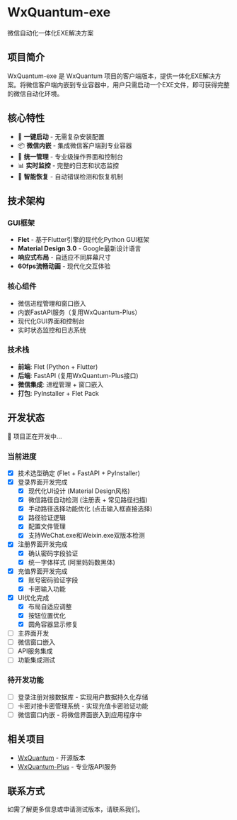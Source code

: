 # WxQuantum-exe

微信自动化一体化EXE解决方案

## 项目简介

WxQuantum-exe 是 WxQuantum 项目的客户端版本，提供一体化EXE解决方案。将微信客户端内嵌到专业容器中，用户只需启动一个EXE文件，即可获得完整的微信自动化环境。

## 核心特性

- 🚀 **一键启动** - 无需复杂安装配置
- 📦 **微信内嵌** - 集成微信客户端到专业容器
- 🎯 **统一管理** - 专业级操作界面和控制台
- 📊 **实时监控** - 完整的日志和状态监控
- 🔧 **智能恢复** - 自动错误检测和恢复机制

## 技术架构

### GUI框架
- **Flet** - 基于Flutter引擎的现代化Python GUI框架
- **Material Design 3.0** - Google最新设计语言
- **响应式布局** - 自适应不同屏幕尺寸
- **60fps流畅动画** - 现代化交互体验

### 核心组件
- 微信进程管理和窗口嵌入
- 内嵌FastAPI服务（复用WxQuantum-Plus）
- 现代化GUI界面和控制台
- 实时状态监控和日志系统

### 技术栈
- **前端**: Flet (Python + Flutter)
- **后端**: FastAPI (复用WxQuantum-Plus接口)
- **微信集成**: 进程管理 + 窗口嵌入
- **打包**: PyInstaller + Flet Pack

## 开发状态

🚧 项目正在开发中...

### 当前进度
- [x] 技术选型确定 (Flet + FastAPI + PyInstaller)
- [x] 登录界面开发完成
  - [x] 现代化UI设计 (Material Design风格)
  - [x] 微信路径自动检测 (注册表 + 常见路径扫描)
  - [x] 手动路径选择功能优化 (点击输入框直接选择)
  - [x] 路径验证逻辑
  - [x] 配置文件管理
  - [x] 支持WeChat.exe和Weixin.exe双版本检测
- [x] 注册界面开发完成
  - [x] 确认密码字段验证
  - [x] 统一字体样式 (阿里妈妈数黑体)
- [x] 充值界面开发完成
  - [x] 账号密码验证字段
  - [x] 卡密输入功能
- [x] UI优化完成
  - [x] 布局自适应调整
  - [x] 按钮位置优化
  - [x] 圆角容器显示修复
- [ ] 主界面开发
- [ ] 微信窗口嵌入
- [ ] API服务集成
- [ ] 功能集成测试

### 待开发功能
- [ ] 登录注册对接数据库 - 实现用户数据持久化存储
- [ ] 卡密对接卡密管理系统 - 实现充值卡密验证功能
- [ ] 微信窗口内嵌 - 将微信界面嵌入到应用程序中

## 相关项目

- [WxQuantum](https://github.com/WechatUIAuto/WxQuantum) - 开源版本
- [WxQuantum-Plus](https://github.com/WechatUIAuto/WxQuantum-Plus) - 专业版API服务

## 联系方式

如需了解更多信息或申请测试版本，请联系我们。